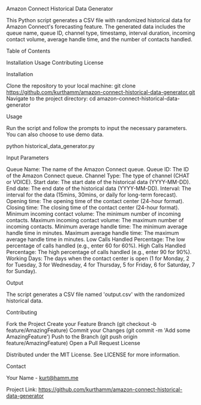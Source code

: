 Amazon Connect Historical Data Generator

This Python script generates a CSV file with randomized historical data for Amazon Connect's forecasting feature. The generated data includes the queue name, queue ID, channel type, timestamp, interval duration, incoming contact volume, average handle time, and the number of contacts handled.

Table of Contents

Installation
Usage
Contributing
License

Installation

Clone the repository to your local machine:
git clone https://github.com/kurthamm/amazon-connect-historical-data-generator.git
Navigate to the project directory:
cd amazon-connect-historical-data-generator

Usage

Run the script and follow the prompts to input the necessary parameters. You can also choose to use demo data.

python historical_data_generator.py

Input Parameters

Queue Name: The name of the Amazon Connect queue.
Queue ID: The ID of the Amazon Connect queue.
Channel Type: The type of channel (CHAT or VOICE).
Start date: The start date of the historical data (YYYY-MM-DD).
End date: The end date of the historical data (YYYY-MM-DD).
Interval: The interval for the data (15mins, 30mins, or daily for long-term forecast).
Opening time: The opening time of the contact center (24-hour format).
Closing time: The closing time of the contact center (24-hour format).
Minimum incoming contact volume: The minimum number of incoming contacts.
Maximum incoming contact volume: The maximum number of incoming contacts.
Minimum average handle time: The minimum average handle time in minutes.
Maximum average handle time: The maximum average handle time in minutes.
Low Calls Handled Percentage: The low percentage of calls handled (e.g., enter 60 for 60%).
High Calls Handled Percentage: The high percentage of calls handled (e.g., enter 90 for 90%).
Working Days: The days when the contact center is open (1 for Monday, 2 for Tuesday, 3 for Wednesday, 4 for Thursday, 5 for Friday, 6 for Saturday, 7 for Sunday).

Output

The script generates a CSV file named 'output.csv' with the randomized historical data.

Contributing

Fork the Project
Create your Feature Branch (git checkout -b feature/AmazingFeature)
Commit your Changes (git commit -m 'Add some AmazingFeature')
Push to the Branch (git push origin feature/AmazingFeature)
Open a Pull Request
License

Distributed under the MIT License. See LICENSE for more information.

Contact

Your Name - kurt@hamm.me

Project Link: https://github.com/kurthamm/amazon-connect-historical-data-generator
